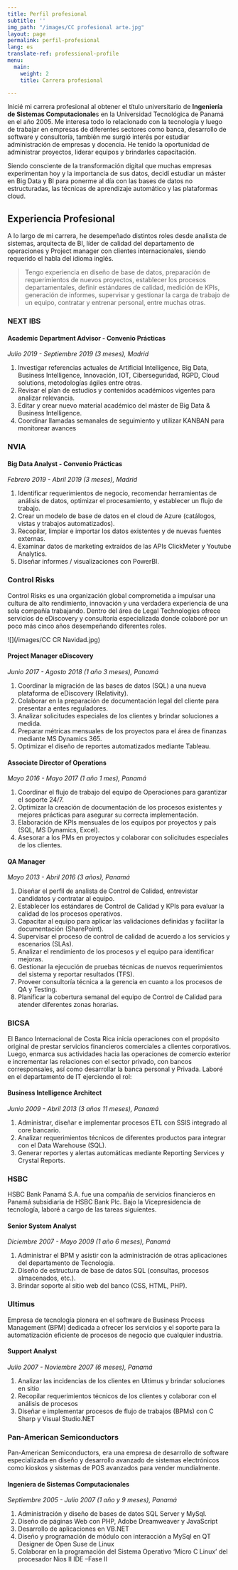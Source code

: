 ```yaml
---
title: Perfil profesional
subtitle: ''
img_path: "/images/CC profesional arte.jpg"
layout: page
permalink: perfil-profesional
lang: es
translate-ref: professional-profile
menu:
  main:
    weight: 2
    title: Carrera profesional

---
```

Inicié mi carrera profesional al obtener el título universitario de **Ingeniería de Sistemas Computacionale**s en la Universidad Tecnológica de Panamá en el año 2005. Me interesa todo lo relacionado con la tecnología y luego de trabajar en empresas de diferentes sectores como banca, desarrollo de software y consultoría, también me surgió interés por estudiar administración de empresas y docencia. He tenido la oportunidad de administrar proyectos, liderar equipos y brindarles capacitación.

Siendo consciente de la transformación digital que muchas empresas experimentan hoy y la importancia de sus datos, decidí estudiar un máster en Big Data y BI para ponerme al día con las bases de datos no estructuradas, las técnicas de aprendizaje automático y las plataformas cloud.

## Experiencia Profesional

A lo largo de mi carrera, he desempeñado distintos roles desde analista de sistemas, arquitecta de BI, líder de calidad del departamento de operaciones y Project manager con clientes internacionales, siendo requerido el habla del idioma inglés.

> Tengo experiencia en diseño de base de datos, preparación de requerimientos de nuevos proyectos, establecer los procesos departamentales, definir estándares de calidad, medición de KPIs, generación de informes, supervisar y gestionar la carga de trabajo de un equipo, contratar y entrenar personal, entre muchas otras.

### NEXT IBS

#### Academic Department Advisor - Convenio Prácticas

_Julio 2019 - Septiembre 2019 (3 meses), Madrid_

1. Investigar referencias actuales de Artificial Intelligence, Big Data, Business Intelligence, Innovación, IOT, Ciberseguridad, RGPD, Cloud solutions, metodologías ágiles entre otras.
2. Revisar el plan de estudios y contenidos académicos vigentes para analizar relevancia.
3. Editar y crear nuevo material académico del máster de Big Data & Business Intelligence.
4. Coordinar llamadas semanales de seguimiento y utilizar KANBAN para monitorear avances

### NVIA

#### Big Data Analyst - Convenio Prácticas

_Febrero 2019 - Abril 2019 (3 meses), Madrid_

1. Identificar requerimientos de negocio, recomendar herramientas de análisis de datos, optimizar el procesamiento, y establecer un flujo de trabajo.
2. Crear un modelo de base de datos en el cloud de Azure (catálogos, vistas y trabajos automatizados).
3. Recopilar, limpiar e importar los datos existentes y de nuevas fuentes externas.
4. Examinar datos de marketing extraídos de las APIs ClickMeter y Youtube Analytics.
5. Diseñar informes / visualizaciones con PowerBI.

### Control Risks

Control Risks es una organización global comprometida a impulsar una cultura de alto rendimiento, innovación y una verdadera experiencia de una sola compañía trabajando. Dentro del área de Legal Technologies ofrece servicios de eDiscovery y consultoría especializada donde colaboré por un poco más cinco años desempeñando diferentes roles.

![](/images/CC CR Navidad.jpg)

#### Project Manager eDiscovery

_Junio 2017 - Agosto 2018 (1 año 3 meses), Panamá_

1. Coordinar la migración de las bases de datos (SQL) a una nueva plataforma de eDiscovery (Relativity).
2. Colaborar en la preparación de documentación legal del cliente para presentar a entes reguladores.
3. Analizar solicitudes especiales de los clientes y brindar soluciones a medida.
4. Preparar métricas mensuales de los proyectos para el área de finanzas mediante MS Dynamics 365.
5. Optimizar el diseño de reportes automatizados mediante Tableau.

#### Associate Director of Operations

_Mayo 2016 - Mayo 2017 (1 año 1 mes), Panamá_

1. Coordinar el flujo de trabajo del equipo de Operaciones para garantizar el soporte 24/7.
2. Optimizar la creación de documentación de los procesos existentes y mejores prácticas para asegurar su correcta implementación.
3. Elaboración de KPIs mensuales de los equipos por proyectos y país (SQL, MS Dynamics, Excel).
4. Asesorar a los PMs en proyectos y colaborar con solicitudes especiales de los clientes.

#### QA Manager

_Mayo 2013 - Abril 2016 (3 años), Panamá_

1. Diseñar el perfil de analista de Control de Calidad, entrevistar candidatos y contratar al equipo.
2. Establecer los estándares de Control de Calidad y KPIs para evaluar la calidad de los procesos operativos.
3. Capacitar al equipo para aplicar las validaciones definidas y facilitar la documentación (SharePoint).
4. Supervisar el proceso de control de calidad de acuerdo a los servicios y escenarios (SLAs).
5. Analizar el rendimiento de los procesos y el equipo para identificar mejoras.
6. Gestionar la ejecución de pruebas técnicas de nuevos requerimientos del sistema y reportar resultados (TFS).
7. Proveer consultoría técnica a la gerencia en cuanto a los procesos de QA y Testing.
8. Planificar la cobertura semanal del equipo de Control de Calidad para atender diferentes zonas horarias.

### BICSA

El Banco Internacional de Costa Rica inicia operaciones con el propósito original de prestar servicios financieros comerciales a clientes corporativos. Luego, enmarca sus actividades hacia las operaciones de comercio exterior e incrementar las relaciones con el sector privado, con bancos corresponsales, así como desarrollar la banca personal y Privada. Laboré en el departamento de IT ejerciendo el rol:

#### Business Intelligence Architect

_Junio 2009 - Abril 2013 (3 años 11 meses), Panamá_

1. Administrar, diseñar e implementar procesos ETL con SSIS integrado al core bancario.
2. Analizar requerimientos técnicos de diferentes productos para integrar con el Data Warehouse (SQL).
3. Generar reportes y alertas automáticas mediante Reporting Services y Crystal Reports.

### HSBC

HSBC Bank Panamá S.A. fue una compañía de servicios financieros en Panamá subsidiaria de HSBC Bank Plc. Bajo la Vicepresidencia de tecnología, laboré a cargo de las tareas siguientes.

#### Senior System Analyst

_Diciembre 2007 - Mayo 2009 (1 año 6 meses), Panamá_

1. Administrar el BPM y asistir con la administración de otras aplicaciones del departamento de Tecnología.
2. Diseño de estructura de base de datos SQL (consultas, procesos almacenados, etc.).
3. Brindar soporte al sitio web del banco (CSS, HTML, PHP).

### Ultimus

Empresa de tecnología pionera en el software de Business Process Management (BPM) dedicada a ofrecer los servicios y el soporte para la automatización eficiente de procesos de negocio que cualquier industria.

#### Support Analyst

_Julio 2007 - Noviembre 2007 (6 meses), Panamá_

1. Analizar las incidencias de los clientes en Ultimus y brindar soluciones en sitio
2. Recopilar requerimientos técnicos de los clientes y colaborar con el análisis de procesos
3. Diseñar e implementar procesos de flujo de trabajos (BPMs) con C Sharp y Visual Studio.NET

### Pan-American Semiconductors

Pan-American Semiconductors, era una empresa de desarrollo de software especializada en diseño y desarrollo avanzado de sistemas electrónicos como kioskos y sistemas de POS avanzados para vender mundialmente.

#### Ingeniera de Sistemas Computacionales

_Septiembre 2005 - Julio 2007 (1 año y 9 meses), Panamá_

1. Administración y diseño de bases de datos SQL Server y MySql.
2. Diseño de páginas Web con PHP, Adobe Dreamweaver y JavaScript
3. Desarrollo de aplicaciones en VB.NET
4. Diseño y programación de módulo con interacción a MySql en QT Designer de Open Suse de Linux
5. Colaborar en la programación del Sistema Operativo ‘Micro C Linux’ del procesador Nios II IDE –Fase II
